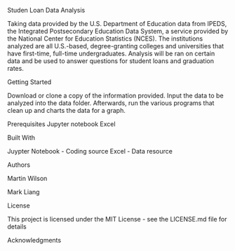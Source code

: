 Studen Loan Data Analysis 

Taking data provided by the U.S. Department of Education data from IPEDS, the Integrated Postsecondary Education Data System, a service provided by the National Center for Education Statistics (NCES). The institutions analyzed are all U.S.-based, degree-granting colleges and universities that have first-time, full-time undergraduates. Analysis will be ran on certain data and be used to answer questions for student loans and graduation rates.

Getting Started

Download or clone a copy of the information provided. Input the data to be analyzed into the data folder. Afterwards, run the various programs that clean up and charts the data for a graph.

Prerequisites
Jupyter notebook
Excel

Built With

Juypter Notebook - Coding source
Excel - Data resource

Authors


Martin Wilson

Mark Liang

License

This project is licensed under the MIT License - see the LICENSE.md file for details

Acknowledgments
